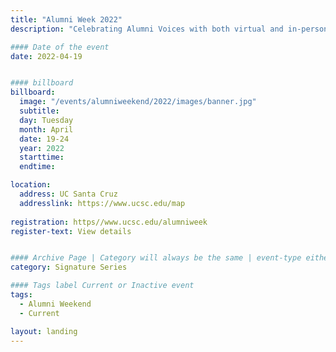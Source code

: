 ```yaml
---
title: "Alumni Week 2022"
description: "Celebrating Alumni Voices with both virtual and in-person events—a mixtape of our favorite hits we've made just for you!"

#### Date of the event
date: 2022-04-19


#### billboard
billboard:
  image: "/events/alumniweekend/2022/images/banner.jpg"
  subtitle:
  day: Tuesday
  month: April
  date: 19-24
  year: 2022
  starttime:
  endtime:

location:
  address: UC Santa Cruz
  addresslink: https://www.ucsc.edu/map
  
registration: https//www.ucsc.edu/alumniweek
register-text: View details


#### Archive Page | Category will always be the same | event-type either Signature Event, Notable Event, Lecture Series
category: Signature Series

#### Tags label Current or Inactive event
tags:
  - Alumni Weekend
  - Current

layout: landing
---
```

